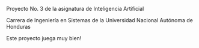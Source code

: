 Proyecto No. 3 de la asignatura de Inteligencia Artificial

Carrera de Ingeniería en Sistemas de la Universidad Nacional Autónoma de Honduras

Este proyecto juega muy bien!
